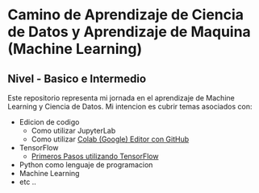 # Camino de Aprendizaje de Ciencia de Datos y Aprendizaje de Maquina (Machine Learning)
## Nivel - Basico e Intermedio


Este repositorio representa mi jornada en el aprendizaje de Machine Learning y Ciencia de Datos. Mi intencion es cubrir temas asociados con:
* Edicion de codigo
  * Como utilizar JupyterLab
  * Como utilizar [Colab (Google) Editor con GitHub](https://github.com/ozzie2080/aprendizaje_ciencia_de_datos/blob/master/HowToColabGithub.ipynb)
* TensorFlow  
  * [Primeros Pasos utilizando TensorFlow](https://github.com/ozzie2080/aprendizaje_ciencia_de_datos/tree/master/TensorFlow)
* Python como lenguaje de programacion
* Machine Learning
* etc ..

